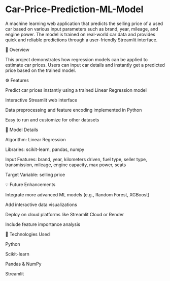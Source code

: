 # Car-Price-Prediction-ML-Model

A machine learning web application that predicts the selling price of a used car based on various input parameters such as brand, year, mileage, and engine power. The model is trained on real-world car data and provides quick and reliable predictions through a user-friendly Streamlit interface.

📘 Overview

This project demonstrates how regression models can be applied to estimate car prices.
Users can input car details and instantly get a predicted price based on the trained model.

⚙️ Features

Predict car prices instantly using a trained Linear Regression model

Interactive Streamlit web interface

Data preprocessing and feature encoding implemented in Python

Easy to run and customize for other datasets

🧠 Model Details

Algorithm: Linear Regression

Libraries: scikit-learn, pandas, numpy

Input Features: brand, year, kilometers driven, fuel type, seller type, transmission, mileage, engine capacity, max power, seats

Target Variable: selling price

💡 Future Enhancements

Integrate more advanced ML models (e.g., Random Forest, XGBoost)

Add interactive data visualizations

Deploy on cloud platforms like Streamlit Cloud or Render

Include feature importance analysis

🧰 Technologies Used

Python

Scikit-learn

Pandas & NumPy

Streamlit
